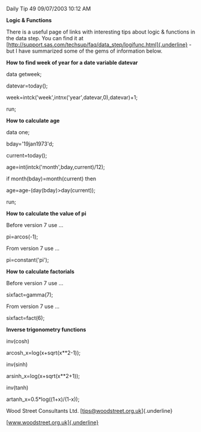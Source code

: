Daily Tip 49 09/07/2003 10:12 AM

**Logic & Functions**

There is a useful page of links with interesting tips about logic &
functions in the data step. You can find it at
[http://support.sas.com/techsup/faq/data_step/logifunc.html]{.underline} -
but I have summarized some of the gems of information below.

**How to find week of year for a date variable datevar**

data getweek;

datevar=today();

week=intck(\'week\',intnx(\'year\',datevar,0),datevar)+1;

run;

**How to calculate age**

data one;

bday=\'19jan1973\'d;

current=today();

age=int(intck(\'month\',bday,current)/12);

if month(bday)=month(current) then

age=age-(day(bday)\>day(current));

run;

**How to calculate the value of pi**

Before version 7 use ...

pi=arcos(-1);

From version 7 use ...

pi=constant(\'pi\');

**How to calculate factorials**

Before version 7 use ...

sixfact=gamma(7);

From version 7 use ...

sixfact=fact(6);

**Inverse trigonometry functions**

inv(cosh)

arcosh_x=log(x+sqrt(x\*\*2-1));

inv(sinh)

arsinh_x=log(x+sqrt(x\*\*2+1));

inv(tanh)

artanh_x=0.5\*log((1+x)/(1-x));

Wood Street Consultants Ltd. [tips@woodstreet.org.uk]{.underline}

[www.woodstreet.org.uk]{.underline}
